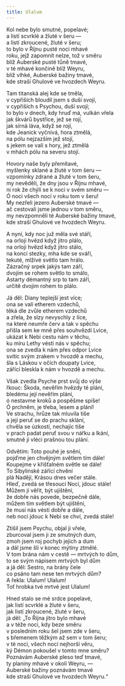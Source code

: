 ```yaml
---
title: Ulalum
---
```


  

Kol nebe bylo smutné, popelavé;  
a listí scvrklé a žluté v šeru —  
a listí zkroucené, žluté v šeru;  
to bylo v Říjnu pusté noci mhavé  
roku, jejž zapomnít nelze, tož v směru  
blíž Auberské pusté tůně tmavé,  
v té mhavé končině blíž Weyru,  
blíž vlhké, Auberské bažiny tmavé,  
kde straší Ghulové ve hvozdech Weyru.

  

Tam titanská alej kde se tměla,  
v cypřiších bloudil jsem s duší svojí,  
v cypřiších s Psychou, duší svojí;  
to bylo v dnech, kdy hruď má, vulkán vřela  
jak škvárů bystřice, jež se rojí,  
jak sírná láva, když se rojí,  
kde Jeanick vyčnívá, hora ztmělá,  
na pólu nejzazším jež stojí,  
s jekem se valí s hory, jež ztmělá  
v mhách pólu na severu stojí.

  

Hovory naše byly přemítavé,  
myšlenky sklané a žluté v tom šeru —  
vzpomínky zdrané a žluté v tom šeru,  
my nevěděli, že dny jsou v Říjnu mhavé,  
ni rok že chýlí se k noci v svém směru —  
Ó noci všech nocí v roku tom v šeru!  
My nezřeli jezero Auberské tmavé —  
ač cestovali jsme jednou v tom směru,  
my nevzpomněli té Auberské bažiny tmavé,  
kde straší Ghulové ve hvozdech Weyru.

  

A nyní, kdy noc juž měla své stáří,  
na orloji hvězd když jitro plálo,  
na orloji hvězd když jitro stálo,  
na konci stezky, mha kde se sváří,  
tekuté, mlživé světlo tam hrálo.  
Zázračný srpek jakýs tam září,  
dvojím se rohem světlo to smálo,  
Astarty démantný srp to tam září,  
určitě dvojím rohem to plálo.

  

Já děl: Diany teplejší jest více;  
ona se valí etherem vzdechů,  
těká dle zvůle etherem vzdechů  
a zřela, že slzy nevyschly z líce,  
na které neumře červ a tak v spěchu  
přišla sem ke mně přes souhvězdí Lvice,  
ukázat k Nebi cestu nám v těchu,  
ku míru Lethy vésti nás v spěchu;  
ona se zvedla k nám přes odpor Lvice  
svítíc svým zrakem v hvozdě a mechu,  
šla s Láskou v očích doupaty Lvice,  
zářící bleskla k nám v hvozdě a mechu.

  

Však zvedla Psyche prst svůj do výše  
řkouc: Škoda, nevěřím hvězdy té plání,  
bledému její nevěřím plání,  
ó nestavme kroků a pospěšme spíše!  
Ó prchněm, je třeba, lesem a plání!  
Ve strachu, hrůze tak mluvila tiše  
a její peruť se do prachu sklání,  
chvěla se úzkostí, nechajíc tiše  
v prach padat peruť svou v nářku a lkání,  
smutně ji vléci prašnou tou plání.

  

Odvětím: Toto pouhé je snění,  
pojďme jen chvějným světlem tím dále!  
Koupejme v křišťalném světle se dále!  
To Sibylinské zářící chvění  
plá Nadějí, Krásou dnes večer stále.  
Hleď, zvedá se třesoucí Nocí, jdouc stále!  
Můžem jí věřit, být ujištěni,  
že dobře nás povede, bezpečně dále,  
můžem tím světlem být ujištění,  
že musí nás vésti dobře a dále,  
neb nocí jdouc k Nebi se chví, zvedá stále!

  

Ztišil jsem Psychu, objal ji vřele,  
zburcoval jsem ji ze smutných dum,  
zmoh jsem roj pochyb jejich a dum  
a dál jsme šli v konec mýtiny ztmělé.  
V tom brána nám v cestě — mrtvých to dům,  
to se svým nápisem mrtvých byl dům  
a já děl: Sestro, na brány čele  
co psáno tam nese ten mrtvých dům?  
A řekla: Ulalum! Ulalum!  
Toť hrobka tvé mrtvé jest Ulalum!

  

Hned stalo se mé srdce popelavé,  
jak listí scvrklé a žluté v šeru,  
jak listí zkroucené, žluté v šeru,  
já děl: „To Října jitro bylo mhavé  
a v téže noci, kdy beze směru  
v posledním roku šel jsem zde v šeru,  
s břemenem těžkým až sem v tom šeru;  
v té noci, všech nocí nejhorší věru,  
ký Démon pokoušel v tomto mne směru?  
Poznávám Auberské pleso teď tmavé,  
ty planiny mhavé v okolí Weyru, —  
Auberské bažiny poznávám tmavé  
kde straší Ghulové ve hvozdech Weyru.“
